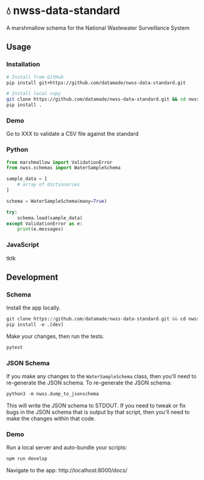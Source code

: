 # 💧 nwss-data-standard

A marshmallow schema for the National Wastewater Surveillance System

## Usage

### Installation

```bash
# Install from GitHub
pip install git+https://github.com/datamade/nwss-data-standard.git

# Install local copy
git clone https://github.com/datamade/nwss-data-standard.git && cd nwss-data-standard
pip install .
```

### Demo

Go to XXX to validate a CSV file against the standard

### Python

```python
from marshmallow import ValidationError
from nwss.schemas import WaterSampleSchema

sample_data = [
    # array of dictionaries
]

schema = WaterSampleSchema(many=True)

try:
    schema.load(sample_data)
except ValidationError as e:
    print(e.messages)
```

### JavaScript

tktk

## Development

### Schema

Install the app locally.

```python
git clone https://github.com/datamade/nwss-data-standard.git && cd nwss-data-standard
pip install -e .[dev]
```

Make your changes, then run the tests.

```python 
pytest
```

### JSON Schema
If you make any changes to the `WaterSampleSchema` class, then you'll need to re-generate the JSON schema. To re-generate the JSON schema:
```python
python3 -m nwss.dump_to_jsonschema
```

This will write the JSON schema to STDOUT. If you need to tweak or fix bugs in the JSON schema that is output by that script, then you'll need to make the changes within that code.

### Demo

Run a local server and auto-bundle your scripts:

```bash
npm run develop
```

Navigate to the app: http://localhost:8000/docs/
